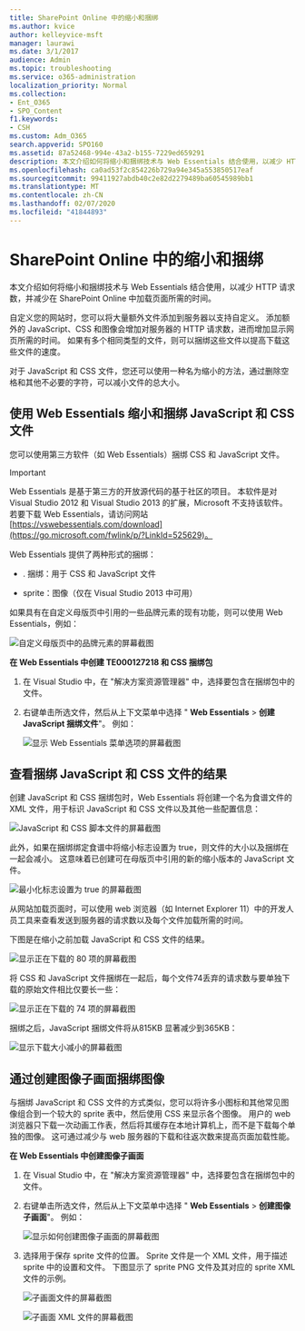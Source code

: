 ```yaml
---
title: SharePoint Online 中的缩小和捆绑
ms.author: kvice
author: kelleyvice-msft
manager: laurawi
ms.date: 3/1/2017
audience: Admin
ms.topic: troubleshooting
ms.service: o365-administration
localization_priority: Normal
ms.collection:
- Ent_O365
- SPO_Content
f1.keywords:
- CSH
ms.custom: Adm_O365
search.appverid: SPO160
ms.assetid: 87a52468-994e-43a2-b155-7229ed659291
description: 本文介绍如何将缩小和捆绑技术与 Web Essentials 结合使用，以减少 HTTP 请求数，并减少在 SharePoint Online 中加载页面所需的时间。
ms.openlocfilehash: ca0ad53f2c854226b729a94e345a553850517eaf
ms.sourcegitcommit: 99411927abdb40c2e82d2279489ba60545989bb1
ms.translationtype: MT
ms.contentlocale: zh-CN
ms.lasthandoff: 02/07/2020
ms.locfileid: "41844893"
---
```

# <a name="minification-and-bundling-in-sharepoint-online"></a>SharePoint Online 中的缩小和捆绑

本文介绍如何将缩小和捆绑技术与 Web Essentials 结合使用，以减少 HTTP 请求数，并减少在 SharePoint Online 中加载页面所需的时间。
  
自定义您的网站时，您可以将大量额外文件添加到服务器以支持自定义。 添加额外的 JavaScript、CSS 和图像会增加对服务器的 HTTP 请求数，进而增加显示网页所需的时间。 如果有多个相同类型的文件，则可以捆绑这些文件以提高下载这些文件的速度。
  
对于 JavaScript 和 CSS 文件，您还可以使用一种名为缩小的方法，通过删除空格和其他不必要的字符，可以减小文件的总大小。
  
## <a name="minification-and-bundling-javascript-and-css-files-with-web-essentials"></a>使用 Web Essentials 缩小和捆绑 JavaScript 和 CSS 文件

您可以使用第三方软件（如 Web Essentials）捆绑 CSS 和 JavaScript 文件。
  
> [!IMPORTANT]
> Web Essentials 是基于第三方的开放源代码的基于社区的项目。 本软件是对 Visual Studio 2012 和 Visual Studio 2013 的扩展，Microsoft 不支持该软件。 若要下载 Web Essentials，请访问网站[https://vswebessentials.com/download](https://go.microsoft.com/fwlink/p/?LinkId=525629)。 
  
Web Essentials 提供了两种形式的捆绑：
  
- . 捆绑：用于 CSS 和 JavaScript 文件
    
- sprite：图像（仅在 Visual Studio 2013 中可用）
    
如果具有在自定义母版页中引用的一些品牌元素的现有功能，则可以使用 Web Essentials，例如：
  
![自定义母版页中的品牌元素的屏幕截图](media/3a6eba36-973d-482b-8556-a9394b8ba19f.png)
  
 **在 Web Essentials 中创建 TE000127218 和 CSS 捆绑包**
  
1. 在 Visual Studio 中，在 "解决方案资源管理器" 中，选择要包含在捆绑包中的文件。
    
2. 右键单击所选文件，然后从上下文菜单中选择 " **Web Essentials** \> **创建 JavaScript 捆绑文件**"。 例如： 
    
    ![显示 Web Essentials 菜单选项的屏幕截图](media/41aac84c-4538-4f78-b454-46e651f868a3.png)
  
## <a name="viewing-the-results-of-bundling-javascript-and-css-files"></a>查看捆绑 JavaScript 和 CSS 文件的结果

创建 JavaScript 和 CSS 捆绑包时，Web Essentials 将创建一个名为食谱文件的 XML 文件，用于标识 JavaScript 和 CSS 文件以及其他一些配置信息： 
  
![JavaScript 和 CSS 脚本文件的屏幕截图](media/7ba891f8-52d8-467b-a0f6-b062dd1137a4.png)
  
此外，如果在捆绑绑定食谱中将缩小标志设置为 true，则文件的大小以及捆绑在一起会减小。 这意味着已创建可在母版页中引用的新的缩小版本的 JavaScript 文件。
  
![最小化标志设置为 true 的屏幕截图](media/50523af2-6412-4117-ac3d-5bd26f6d562e.png)
  
从网站加载页面时，可以使用 web 浏览器（如 Internet Explorer 11）中的开发人员工具来查看发送到服务器的请求数以及每个文件加载所需的时间。
  
下图是在缩小之前加载 JavaScript 和 CSS 文件的结果。
  
![显示正在下载的 80 项的屏幕截图](media/e2df3912-1923-46e6-8cf2-3015a31554e1.png)
  
将 CSS 和 JavaScript 文件捆绑在一起后，每个文件74丢弃的请求数与要单独下载的原始文件相比仅要长一些：
  
![显示正在下载的 74 项的屏幕截图](media/686c4387-70e8-4a74-9d45-059f33a91184.png)
  
捆绑之后，JavaScript 捆绑文件将从815KB 显著减少到365KB：
  
![显示下载大小减小的屏幕截图](media/5e7dbd98-faff-4f68-b320-108fb252e395.png)
  
## <a name="bundling-images-by-creating-an-image-sprite"></a>通过创建图像子画面捆绑图像

与捆绑 JavaScript 和 CSS 文件的方式类似，您可以将许多小图标和其他常见图像组合到一个较大的 sprite 表中，然后使用 CSS 来显示各个图像。 用户的 web 浏览器只下载一次动画工作表，然后将其缓存在本地计算机上，而不是下载每个单独的图像。 这可通过减少与 web 服务器的下载和往返次数来提高页面加载性能。
  
 **在 Web Essentials 中创建图像子画面**
  
1. 在 Visual Studio 中，在 "解决方案资源管理器" 中，选择要包含在捆绑包中的文件。
    
2. 右键单击所选文件，然后从上下文菜单中选择 " **Web Essentials** \> **创建图像子画面**"。 例如： 
    
    ![显示如何创建图像子画面的屏幕截图](media/de0fe741-4ef7-4e3b-bafa-ef9f4822dac6.png)
  
3. 选择用于保存 sprite 文件的位置。 Sprite 文件是一个 XML 文件，用于描述 sprite 中的设置和文件。 下图显示了 sprite PNG 文件及其对应的 sprite XML 文件的示例。
    
    ![子画面文件的屏幕截图](media/0876bb2a-d1b9-4169-8e95-9c290d628d90.png)
  
    ![子画面 XML 文件的屏幕截图](media/d1f94776-280d-4d56-abb5-384f145d9989.png)
  

